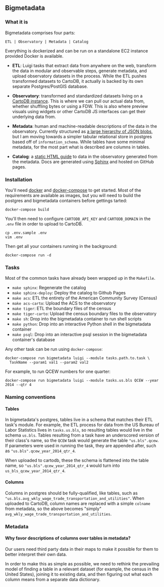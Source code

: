## Bigmetadata

### What it is

Bigmetadata comprises four parts:

    ETL | Observatory | Metadata | Catalog

Everything is dockerized and can be run on a standalone EC2 instance provided
Docker is available.

* __ETL__: Luigi tasks that extract data from anywhere on the web, transform the
  data in modular and observable steps, generate metadata, and upload
  observatory datasets in the process.  While the ETL pushes transformed
  datasets to CartoDB, it actually is backed by its own separate
  Postgres/PostGIS database.

* __Observatory__: transformed and standardized datasets living on a [CartoDB
  instance](https://observatory.cartodb.com).  This is where we can pull our
  actual data from, whether shuffling bytes or using a FDW.  This is also where
  preview visuals using widgets or other CartoDB JS interfaces can get their
  underlying data from.

* __Metadata__: human and machine-readable descriptions of the data in the
  observatory.  Currently structured as
  [a large hierarchy of JSON blobs](https://github.com/talos/bmd-data), but
  I am moving towards a simpler tabular relational store in postgres based off
  of `information_schema`.  While tables have some minimal metadata, for the
  most part what is described are columns in tables.

* __Catalog__: a [static HTML guide](https://cartodb.github.io/bigmetadata) to
  data in the observatory generated from the metadata.  Docs are generated
  using [Sphinx](http://sphinx-doc.org/) and hosted on GitHub pages.


### Installation

You'll need [docker](https://www.docker.com/) and [docker-compose]() to get
started.  Most of the requirements are available as images, but you will need
to build the postgres and bigmetadata containers before gettings tarted:

    docker-compose build

You'll then need to configure `CARTODB_API_KEY` and `CARTODB_DOMAIN` in the
`.env` file in order to upload to CartoDB.

    cp .env.sample .env
    vim .env

Then get all your containers running in the background:

    docker-compose run -d

### Tasks

Most of the common tasks have already been wrapped up in the `Makefile`.

* `make sphinx`: Regenerate the catalog
* `make sphinx-deploy`: Deploy the catalog to Github Pages
* `make acs`: ETL the entirety of the American Community Survey (Census)
* `make acs-carto`: Upload the ACS to the observatory
* `make tiger`: ETL the boundary files of the census
* `make tiger-carto`: Upload the census boundary files to the observatory
* `make sh`: Drop into the bigmetadata container to run shell scripts
* `make python`: Drop into an interactive Python shell in the bigmetadata
  container
* `make psql`: Drop into an interactive psql session in the bigmetadata
  container's database

Any other task can be run using `docker-compose`:

    docker-compose run bigmetadata luigi --module tasks.path.to.task \
      TaskName --param1 val1 --param2 val2

For example, to run QCEW numbers for one quarter:

    docker-compose run bigmetadata luigi --module tasks.us.bls QCEW --year 2014 --qtr 4

### Naming conventions

#### Tables

In bigmetadata's postgres, tables live in a schema that matches their ETL
task's module.  For example, the ETL process for data from the US Bureau of
Labor Statistics lives in `tasks.us.bls`, so resulting tables would live in the
schema `us.bls`.  Tables resulting from a task have an underscored version of
their class's name, so the `QCEW` task would generate the table
`"us.bls".qcew`.  If parameters were used in running the task, they are
appended after, such as `"us.bls".qcew_year_2014_qtr_4`.

When uploaded to cartodb, these the schema is flattened into the table name,
so `"us.bls".qcew_year_2014_qtr_4` would turn into
`us_bls_qcew_year_2014_qtr_4`.

#### Columns

Columns in postgres should be fully-qualified, like tables, such as
`"us.bls.avg_wkly_wage_trade_transportation_and_utilities"`.  When uploaded
to CartoDB, column names are replaced with a simple `colname` from metadata,
so the above becomes "simply" `avg_wkly_wage_trade_transportation_and_utilities`.

### Metadata

#### Why favor descriptions of columns over tables in metadata?

Our users need third party data in their maps to make it possible for them to
better interpret their own data.

In order to make this as simple as possible, we need to rethink the prevailing
model of finding a table in a relevant dataset (for example, the census in the
United States), joining it to existing data, and then figuring out what each
column means from a separate data dictionary.

